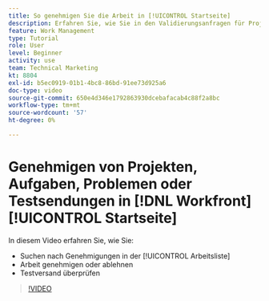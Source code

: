 ```yaml
---
title: So genehmigen Sie die Arbeit in [!UICONTROL Startseite]
description: Erfahren Sie, wie Sie in den Validierungsanfragen für Projekte, Aufgaben, Probleme und Testsendungen finden. [!UICONTROL Arbeitsliste], dann genehmigen oder ablehnen Sie die Arbeit in [!DNL  Workfront].
feature: Work Management
type: Tutorial
role: User
level: Beginner
activity: use
team: Technical Marketing
kt: 8804
exl-id: b5ec0919-01b1-4bc8-86bd-91ee73d925a6
doc-type: video
source-git-commit: 650e4d346e1792863930dcebafacab4c88f2a8bc
workflow-type: tm+mt
source-wordcount: '57'
ht-degree: 0%

---
```


# Genehmigen von Projekten, Aufgaben, Problemen oder Testsendungen in [!DNL Workfront] [!UICONTROL Startseite]

In diesem Video erfahren Sie, wie Sie:

* Suchen nach Genehmigungen in der [!UICONTROL Arbeitsliste]
* Arbeit genehmigen oder ablehnen
* Testversand überprüfen

>[!VIDEO](https://video.tv.adobe.com/v/335105/?quality=12&learn=on)

<!---
learn more URLs
--->
